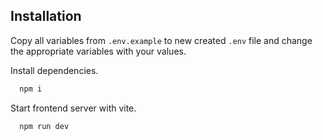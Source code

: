 ## Installation

Copy all variables from `.env.example` to new created `.env` file and change the appropriate variables with your values.

Install dependencies.

```bash
  npm i
```

Start frontend server with vite.

```bash
  npm run dev
```
